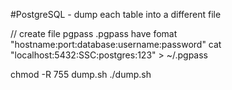 #PostgreSQL - dump each table into a different file


// create file pgpass .pgpass have fomat "hostname:port:database:username:password"
cat "localhost:5432:SSC:postgres:123" > ~/.pgpass

chmod -R 755 dump.sh
./dump.sh
